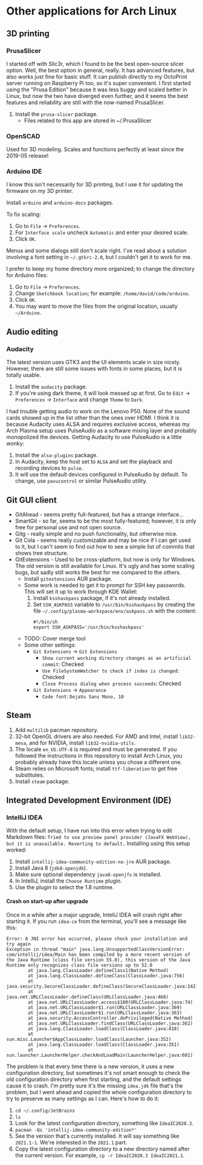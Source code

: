 # Other applications for Arch Linux

## 3D printing

### PrusaSlicer

I started off with Slic3r, which I found to be the best open-source slicer option.  Well, the best option in general, really.  It has advanced features, but also works just fine for basic stuff.  It can publish directly to my OctoPrint server running on Raspberry Pi too, so it's super convenient.  I first started using the "Prusa Edition" because it was less buggy and scaled better in Linux, but now the two have diverged even further, and it seems the best features and reliability are still with the now-named PrusaSlicer.

1. Install the `prusa-slicer` package.
    - Files related to this app are stored in ~/.PrusaSlicer

### OpenSCAD

Used for 3D modeling.  Scales and functions perfectly at least since the 2019-05 release!

### Arduino IDE

I know this isn't necessarily for 3D printing, but I use it for updating the firmware on my 3D printer.

Install `arduino` and `arduino-docs` packages.

To fix scaling:

1. Go to `File` → `Preferences`.
2. For `Interface scale` uncheck `Automatic` and enter your desired scale.
3. Click `OK`.

Menus and some dialogs still don't scale right.  I've read about a solution involving a font setting in `~/.gtkrc-2.0`, but I couldn't get it to work for me.

I prefer to keep my home directory more organized; to change the directory for Arduino files:

1. Go to `File` → `Preferences`.
2. Change `Sketchbook location`; for example: `/home/david/code/arduino`.
3. Click `OK`.
4. You may want to move the files from the original location, usually `~/Arduino`.

## Audio editing

### Audacity

The latest version uses GTK3 and the UI elements scale in size nicely.  However, there are still some issues with fonts in some places, but it is totally usable.

1. Install the `audacity` package.
2. If you're using dark theme, it will look messed up at first.  Go to `Edit` → `Preferences` → `Interface` and change `Theme` to `Dark`.

I had trouble getting audio to work on the Lenovo P50.  None of the sound cards showed up in the list other than the ones over HDMI.  I think it is because Audacity uses ALSA and requires exclusive access, whereas my Arch Plasma setup uses PulseAudio as a software mixing layer and probably monopolized the devices.  Getting Audacity to use PulseAudio is a little wonky:

1. Install the `alsa-plugins` package.
2. In Audacity, keep the host set to `ALSA` and set the playback and recording devices to `pulse`.
3. It will use the default devices configured in PulseAudio by default.  To change, use `pavucontrol` or similar PulseAudio utility.

## Git GUI client

- GitAhead - seems pretty full-featured, but has a strange interface...
- SmartGit - so far, seems to be the most fully-featured; however, it is only free for personal use and not open source.
- Gitg - really simple and no push functionality, but otherwise nice.
- Git Cola - seems really customizable and may be nice if I can get used to it, but I can't seem to find out how to see a simple list of commits that shows tree structure.
- GitExtensions - Used to be cross-platform, but now is only for Windows.  The old version is still available for Linux.  It's ugly and has some scaling bugs, but sadly still works the best for me compared to the others.
    - Install `gitextensions` AUR package.
    - Some work is needed to get it to prompt for SSH key passwords.  This will set it up to work through KDE Wallet:
        1. Install `ksshaskpass` package, if it's not already installed.
        2. Set `SSH_ASKPASS` variable to `/usr/bin/ksshaskpass` by creating the file `~/.config/plasma-workspace/env/askpass.sh` with the content:
            ```
            #!/bin/sh
            export SSH_ASKPASS='/usr/bin/ksshaskpass'
            ```
    - TODO: Cover merge tool
    - Some other settings:
        - `Git Extensions` → `Git Extensions`
            - `Show current working directory changes as an artificial commit`: Checked
            - `Use FileSystemWatcher to check if index is changed`: Checked
            - `Close Process dialog when process succeeds`: Checked
        - `Git Extensions` → `Appearance`
            - `Code font`: `DejaVu Sans Mono, 10`

## Steam

1. Add `multilib` pacman repository.
2. 32-bit OpenGL drivers are also needed.  For AMD and Intel, install `lib32-mesa`, and for NVIDIA, install `lib32-nvidia-utils`.
3. The locale `en_US.UTF-8` is required and must be generated.  If you followed the instructions in this repository to install Arch Linux, you probably already have this locale unless you chose a different one.
4. Steam relies on Microsoft fonts; install `ttf-liberation` to get free substitutes.
5. Install `steam` package.

## Integrated Development Environment (IDE)

### IntelliJ IDEA

With the default setup, I have run into this error when trying to edit Markdown files: `Tried to use preview panel provider (JavaFX WebView), but it is unavailable. Reverting to default.`  Installing using this setup worked:

1. Install `intellij-idea-community-edition-no-jre` AUR package.
2. Install Java 8 (`jdk8-openjdk`).
3. Make sure optional dependency `java8-openjfx` is installed.
4. In IntelliJ, install the `Choose Runtime` plugin.
5. Use the plugin to select the 1.8 runtime.

#### Crash on start-up after upgrade

Once in a while after a major upgrade, IntellJ IDEA will crash right after starting it.  If you run `idea-ce` from the terminal, you'll see a message like this:

```
Error: A JNI error has occurred, please check your installation and try again
Exception in thread "main" java.lang.UnsupportedClassVersionError: com/intellij/idea/Main has been compiled by a more recent version of the Java Runtime (class file version 55.0), this version of the Java Runtime only recognizes class file versions up to 52.0
        at java.lang.ClassLoader.defineClass1(Native Method)
        at java.lang.ClassLoader.defineClass(ClassLoader.java:756)
        at java.security.SecureClassLoader.defineClass(SecureClassLoader.java:142)
        at java.net.URLClassLoader.defineClass(URLClassLoader.java:468)
        at java.net.URLClassLoader.access$100(URLClassLoader.java:74)
        at java.net.URLClassLoader$1.run(URLClassLoader.java:369)
        at java.net.URLClassLoader$1.run(URLClassLoader.java:363)
        at java.security.AccessController.doPrivileged(Native Method)
        at java.net.URLClassLoader.findClass(URLClassLoader.java:362)
        at java.lang.ClassLoader.loadClass(ClassLoader.java:418)
        at sun.misc.Launcher$AppClassLoader.loadClass(Launcher.java:352)
        at java.lang.ClassLoader.loadClass(ClassLoader.java:351)
        at sun.launcher.LauncherHelper.checkAndLoadMain(LauncherHelper.java:601)
```

The problem is that every time there is a new version, it uses a new configuration directory, but sometimes it's not smart enough to check the old configuration directory when first starting, and the default settings cause it to crash.  I'm pretty sure it's the missing `idea.jdk` file that's the problem, but I went ahead and copied the whole configuration directory to try to preserve as many settings as I can.  Here's how to do it:

1. `cd ~/.config/JetBrains`
2. `ls`
3. Look for the latest configuration directory, something like `IdeaIC2020.3`.
4. `pacman -Qs 'intellij-idea-community-edition*'`
5. See the version that's currently installed.  It will say something like `2021.1-1`.  We're interested in the `2021.1` part.
6. Copy the latest configuration directory to a new directory named after the current version.  For example, `cp -r IdeaIC2020.3 IdeaIC2021.1`.
